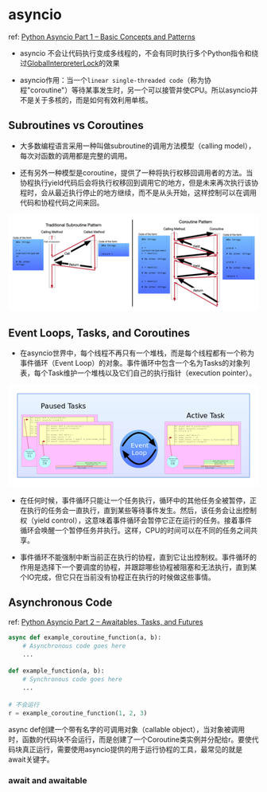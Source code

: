 # asyncio

ref: [Python Asyncio Part 1 – Basic Concepts and Patterns](https://bbc.github.io/cloudfit-public-docs/asyncio/asyncio-part-1.html)

- asyncio 不会让代码执行变成多线程的，不会有同时执行多个Python指令和绕过[GlobalInterpreterLock](https://wiki.python.org/moin/GlobalInterpreterLock)的效果

- asyncio作用：当一个`linear single-threaded code`（称为协程"coroutine"）等待某事发生时，另一个可以接管并使CPU。所以asyncio并不是关于多核的，而是如何有效利用单核。

## Subroutines vs Coroutines

- 大多数编程语言采用一种叫做subroutine的调用方法模型（calling model），每次对函数的调用都是完整的调用。

- 还有另外一种模型是coroutine，提供了一种将执行权移回调用者的方法。当协程执行yield代码后会将执行权移回到调用它的地方，但是未来再次执行该协程时，会从最近执行停止的地方继续，而不是从头开始，这样控制可以在调用代码和协程代码之间来回。

![SubVsCoRoutines](asyncio笔记/SubVsCoRoutines.png)

## Event Loops, Tasks, and Coroutines

- 在asyncio世界中，每个线程不再只有一个堆栈，而是每个线程都有一个称为事件循环（Event Loop）的对象。事件循环中包含一个名为Tasks的对象列表，每个Task维护一个堆栈以及它们自己的执行指针（execution pointer）。

![EventLoop](asyncio笔记/EventLoop.png)

- 在任何时候，事件循环只能让一个任务执行，循环中的其他任务全被暂停，正在执行的任务会一直执行，直到某些等待事件发生。然后，该任务会让出控制权（yield control），这意味着事件循环会暂停它正在运行的任务。接着事件循环会唤醒一个暂停任务并执行。这样，CPU的时间可以在不同的任务之间共享。

- 事件循环不能强制中断当前正在执行的协程，直到它让出控制权。事件循环的作用是选择下一个要调度的协程，并跟踪哪些协程被阻塞和无法执行，直到某个IO完成，但它只在当前没有协程正在执行的时候做这些事情。

## Asynchronous Code

ref: [Python Asyncio Part 2 – Awaitables, Tasks, and Futures](https://bbc.github.io/cloudfit-public-docs/asyncio/asyncio-part-2)

```python
async def example_coroutine_function(a, b):
    # Asynchronous code goes here
    ...

def example_function(a, b):
    # Synchronous code goes here
    ...

# 不会运行
r = example_coroutine_function(1, 2, 3)
```

async def创建一个带有名字的可调用对象（callable object），当对象被调用时，函数的代码块不会运行，而是创建了一个Coroutine类实例并分配给r。要使代码块真正运行，需要使用asyncio提供的用于运行协程的工具，最常见的就是await关键字。

### await and awaitable

